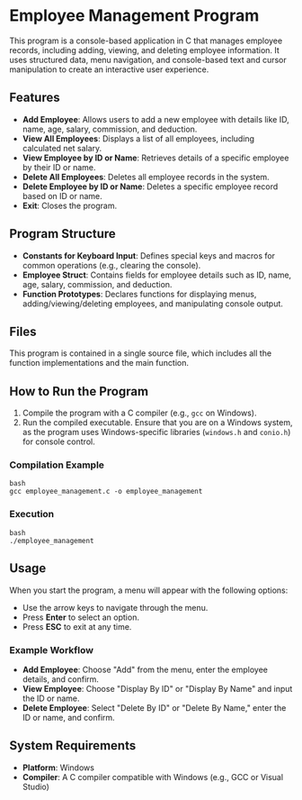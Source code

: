 # Employee Management Program

This program is a console-based application in C that manages employee records, including adding, viewing, and deleting employee information. It uses structured data, menu navigation, and console-based text and cursor manipulation to create an interactive user experience.

## Features

- **Add Employee**: Allows users to add a new employee with details like ID, name, age, salary, commission, and deduction.
- **View All Employees**: Displays a list of all employees, including calculated net salary.
- **View Employee by ID or Name**: Retrieves details of a specific employee by their ID or name.
- **Delete All Employees**: Deletes all employee records in the system.
- **Delete Employee by ID or Name**: Deletes a specific employee record based on ID or name.
- **Exit**: Closes the program.

## Program Structure

- **Constants for Keyboard Input**: Defines special keys and macros for common operations (e.g., clearing the console).
- **Employee Struct**: Contains fields for employee details such as ID, name, age, salary, commission, and deduction.
- **Function Prototypes**: Declares functions for displaying menus, adding/viewing/deleting employees, and manipulating console output.

## Files

This program is contained in a single source file, which includes all the function implementations and the main function.

## How to Run the Program

1. Compile the program with a C compiler (e.g., `gcc` on Windows).
2. Run the compiled executable. Ensure that you are on a Windows system, as the program uses Windows-specific libraries (`windows.h` and `conio.h`) for console control.

### Compilation Example

```
bash
gcc employee_management.c -o employee_management
```

### Execution

```
bash
./employee_management
```

## Usage

When you start the program, a menu will appear with the following options:

- Use the arrow keys to navigate through the menu.
- Press **Enter** to select an option.
- Press **ESC** to exit at any time.

### Example Workflow

- **Add Employee**: Choose "Add" from the menu, enter the employee details, and confirm.
- **View Employee**: Choose "Display By ID" or "Display By Name" and input the ID or name.
- **Delete Employee**: Select "Delete By ID" or "Delete By Name," enter the ID or name, and confirm.

## System Requirements

- **Platform**: Windows
- **Compiler**: A C compiler compatible with Windows (e.g., GCC or Visual Studio)

